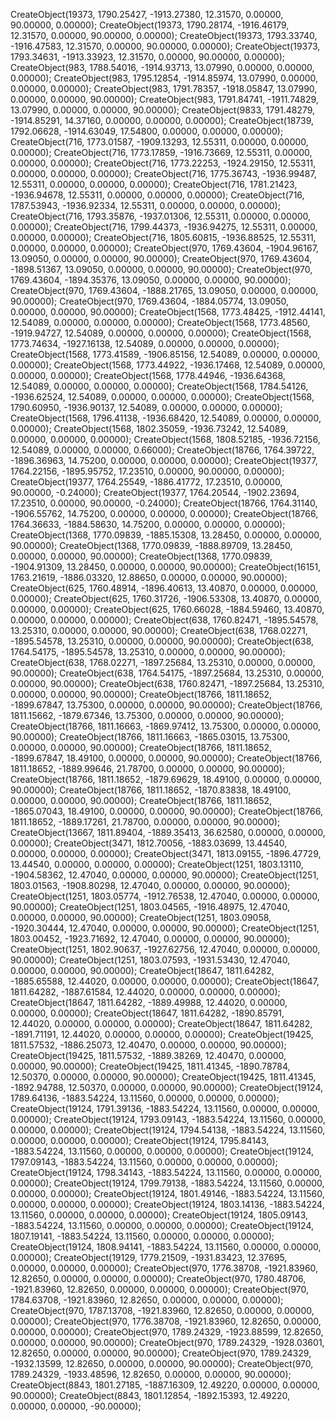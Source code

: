 CreateObject(19373, 1790.25427, -1913.27380, 12.31570,   0.00000, 90.00000, 0.00000);
CreateObject(19373, 1790.28174, -1916.46179, 12.31570,   0.00000, 90.00000, 0.00000);
CreateObject(19373, 1793.33740, -1916.47583, 12.31570,   0.00000, 90.00000, 0.00000);
CreateObject(19373, 1793.34631, -1913.33923, 12.31570,   0.00000, 90.00000, 0.00000);
CreateObject(983, 1788.54016, -1914.93713, 13.07990,   0.00000, 0.00000, 0.00000);
CreateObject(983, 1795.12854, -1914.85974, 13.07990,   0.00000, 0.00000, 0.00000);
CreateObject(983, 1791.78357, -1918.05847, 13.07990,   0.00000, 0.00000, 90.00000);
CreateObject(983, 1791.84741, -1911.74829, 13.07990,   0.00000, 0.00000, 90.00000);
CreateObject(9833, 1791.48279, -1914.85291, 14.37160,   0.00000, 0.00000, 0.00000);
CreateObject(18739, 1792.06628, -1914.63049, 17.54800,   0.00000, 0.00000, 0.00000);
CreateObject(716, 1773.01587, -1909.13293, 12.55311,   0.00000, 0.00000, 0.00000);
CreateObject(716, 1773.17859, -1916.73669, 12.55311,   0.00000, 0.00000, 0.00000);
CreateObject(716, 1773.22253, -1924.29150, 12.55311,   0.00000, 0.00000, 0.00000);
CreateObject(716, 1775.36743, -1936.99487, 12.55311,   0.00000, 0.00000, 0.00000);
CreateObject(716, 1781.21423, -1936.94678, 12.55311,   0.00000, 0.00000, 0.00000);
CreateObject(716, 1787.53943, -1936.92334, 12.55311,   0.00000, 0.00000, 0.00000);
CreateObject(716, 1793.35876, -1937.01306, 12.55311,   0.00000, 0.00000, 0.00000);
CreateObject(716, 1799.44373, -1936.94275, 12.55311,   0.00000, 0.00000, 0.00000);
CreateObject(716, 1805.60815, -1936.88525, 12.55311,   0.00000, 0.00000, 0.00000);
CreateObject(970, 1769.43604, -1904.96167, 13.09050,   0.00000, 0.00000, 90.00000);
CreateObject(970, 1769.43604, -1898.51367, 13.09050,   0.00000, 0.00000, 90.00000);
CreateObject(970, 1769.43604, -1894.35376, 13.09050,   0.00000, 0.00000, 90.00000);
CreateObject(970, 1769.43604, -1888.21765, 13.09050,   0.00000, 0.00000, 90.00000);
CreateObject(970, 1769.43604, -1884.05774, 13.09050,   0.00000, 0.00000, 90.00000);
CreateObject(1568, 1773.48425, -1912.44141, 12.54089,   0.00000, 0.00000, 0.00000);
CreateObject(1568, 1773.48560, -1919.94727, 12.54089,   0.00000, 0.00000, 0.00000);
CreateObject(1568, 1773.74634, -1927.16138, 12.54089,   0.00000, 0.00000, 0.00000);
CreateObject(1568, 1773.41589, -1906.85156, 12.54089,   0.00000, 0.00000, 0.00000);
CreateObject(1568, 1773.44922, -1936.17468, 12.54089,   0.00000, 0.00000, 0.00000);
CreateObject(1568, 1778.44946, -1936.64368, 12.54089,   0.00000, 0.00000, 0.00000);
CreateObject(1568, 1784.54126, -1936.62524, 12.54089,   0.00000, 0.00000, 0.00000);
CreateObject(1568, 1790.60950, -1936.90137, 12.54089,   0.00000, 0.00000, 0.00000);
CreateObject(1568, 1796.41138, -1936.68420, 12.54089,   0.00000, 0.00000, 0.00000);
CreateObject(1568, 1802.35059, -1936.73242, 12.54089,   0.00000, 0.00000, 0.00000);
CreateObject(1568, 1808.52185, -1936.72156, 12.54089,   0.00000, 0.00000, 0.66000);
CreateObject(18766, 1764.39722, -1896.36963, 14.75200,   0.00000, 0.00000, 0.00000);
CreateObject(19377, 1764.22156, -1895.95752, 17.23510,   0.00000, 90.00000, 0.00000);
CreateObject(19377, 1764.25549, -1886.41772, 17.23510,   0.00000, 90.00000, -0.24000);
CreateObject(19377, 1764.20544, -1902.23694, 17.23510,   0.00000, 90.00000, -0.24000);
CreateObject(18766, 1764.31140, -1906.55762, 14.75200,   0.00000, 0.00000, 0.00000);
CreateObject(18766, 1764.36633, -1884.58630, 14.75200,   0.00000, 0.00000, 0.00000);
CreateObject(1368, 1770.09839, -1885.15308, 13.28450,   0.00000, 0.00000, 90.00000);
CreateObject(1368, 1770.09839, -1888.89709, 13.28450,   0.00000, 0.00000, 90.00000);
CreateObject(1368, 1770.09839, -1904.91309, 13.28450,   0.00000, 0.00000, 90.00000);
CreateObject(16151, 1763.21619, -1886.03320, 12.88650,   0.00000, 0.00000, 90.00000);
CreateObject(625, 1760.48914, -1896.40613, 13.40870,   0.00000, 0.00000, 0.00000);
CreateObject(625, 1760.31726, -1906.53308, 13.40870,   0.00000, 0.00000, 0.00000);
CreateObject(625, 1760.66028, -1884.59460, 13.40870,   0.00000, 0.00000, 0.00000);
CreateObject(638, 1760.82471, -1895.54578, 13.25310,   0.00000, 0.00000, 90.00000);
CreateObject(638, 1768.02271, -1895.54578, 13.25310,   0.00000, 0.00000, 90.00000);
CreateObject(638, 1764.54175, -1895.54578, 13.25310,   0.00000, 0.00000, 90.00000);
CreateObject(638, 1768.02271, -1897.25684, 13.25310,   0.00000, 0.00000, 90.00000);
CreateObject(638, 1764.54175, -1897.25684, 13.25310,   0.00000, 0.00000, 90.00000);
CreateObject(638, 1760.82471, -1897.25684, 13.25310,   0.00000, 0.00000, 90.00000);
CreateObject(18766, 1811.18652, -1899.67847, 13.75300,   0.00000, 0.00000, 90.00000);
CreateObject(18766, 1811.15662, -1879.67346, 13.75300,   0.00000, 0.00000, 90.00000);
CreateObject(18766, 1811.16663, -1869.97412, 13.75300,   0.00000, 0.00000, 90.00000);
CreateObject(18766, 1811.16663, -1865.03015, 13.75300,   0.00000, 0.00000, 90.00000);
CreateObject(18766, 1811.18652, -1899.67847, 18.49100,   0.00000, 0.00000, 90.00000);
CreateObject(18766, 1811.18652, -1889.99646, 21.78700,   0.00000, 0.00000, 90.00000);
CreateObject(18766, 1811.18652, -1879.69629, 18.49100,   0.00000, 0.00000, 90.00000);
CreateObject(18766, 1811.18652, -1870.83838, 18.49100,   0.00000, 0.00000, 90.00000);
CreateObject(18766, 1811.18652, -1865.07043, 18.49100,   0.00000, 0.00000, 90.00000);
CreateObject(18766, 1811.18652, -1889.17261, 21.78700,   0.00000, 0.00000, 90.00000);
CreateObject(13667, 1811.89404, -1889.35413, 36.62580,   0.00000, 0.00000, 0.00000);
CreateObject(3471, 1812.70056, -1883.03699, 13.44540,   0.00000, 0.00000, 0.00000);
CreateObject(3471, 1813.09155, -1896.47729, 13.44540,   0.00000, 0.00000, 0.00000);
CreateObject(1251, 1803.13110, -1904.58362, 12.47040,   0.00000, 0.00000, 90.00000);
CreateObject(1251, 1803.01563, -1908.80298, 12.47040,   0.00000, 0.00000, 90.00000);
CreateObject(1251, 1803.05774, -1912.76538, 12.47040,   0.00000, 0.00000, 90.00000);
CreateObject(1251, 1803.04565, -1916.48975, 12.47040,   0.00000, 0.00000, 90.00000);
CreateObject(1251, 1803.09058, -1920.30444, 12.47040,   0.00000, 0.00000, 90.00000);
CreateObject(1251, 1803.00452, -1923.71692, 12.47040,   0.00000, 0.00000, 90.00000);
CreateObject(1251, 1802.90637, -1927.62756, 12.47040,   0.00000, 0.00000, 90.00000);
CreateObject(1251, 1803.07593, -1931.53430, 12.47040,   0.00000, 0.00000, 90.00000);
CreateObject(18647, 1811.64282, -1885.65588, 12.44020,   0.00000, 0.00000, 0.00000);
CreateObject(18647, 1811.64282, -1887.61584, 12.44020,   0.00000, 0.00000, 0.00000);
CreateObject(18647, 1811.64282, -1889.49988, 12.44020,   0.00000, 0.00000, 0.00000);
CreateObject(18647, 1811.64282, -1890.85791, 12.44020,   0.00000, 0.00000, 0.00000);
CreateObject(18647, 1811.64282, -1891.71191, 12.44020,   0.00000, 0.00000, 0.00000);
CreateObject(19425, 1811.57532, -1886.25073, 12.40470,   0.00000, 0.00000, 90.00000);
CreateObject(19425, 1811.57532, -1889.38269, 12.40470,   0.00000, 0.00000, 90.00000);
CreateObject(19425, 1811.41345, -1890.78784, 12.50370,   0.00000, 0.00000, 90.00000);
CreateObject(19425, 1811.41345, -1892.94788, 12.50370,   0.00000, 0.00000, 90.00000);
CreateObject(19124, 1789.64136, -1883.54224, 13.11560,   0.00000, 0.00000, 0.00000);
CreateObject(19124, 1791.39136, -1883.54224, 13.11560,   0.00000, 0.00000, 0.00000);
CreateObject(19124, 1793.09143, -1883.54224, 13.11560,   0.00000, 0.00000, 0.00000);
CreateObject(19124, 1794.54138, -1883.54224, 13.11560,   0.00000, 0.00000, 0.00000);
CreateObject(19124, 1795.84143, -1883.54224, 13.11560,   0.00000, 0.00000, 0.00000);
CreateObject(19124, 1797.09143, -1883.54224, 13.11560,   0.00000, 0.00000, 0.00000);
CreateObject(19124, 1798.34143, -1883.54224, 13.11560,   0.00000, 0.00000, 0.00000);
CreateObject(19124, 1799.79138, -1883.54224, 13.11560,   0.00000, 0.00000, 0.00000);
CreateObject(19124, 1801.49146, -1883.54224, 13.11560,   0.00000, 0.00000, 0.00000);
CreateObject(19124, 1803.14136, -1883.54224, 13.11560,   0.00000, 0.00000, 0.00000);
CreateObject(19124, 1805.09143, -1883.54224, 13.11560,   0.00000, 0.00000, 0.00000);
CreateObject(19124, 1807.19141, -1883.54224, 13.11560,   0.00000, 0.00000, 0.00000);
CreateObject(19124, 1808.94141, -1883.54224, 13.11560,   0.00000, 0.00000, 0.00000);
CreateObject(19129, 1779.21509, -1931.83423, 12.37695,   0.00000, 0.00000, 0.00000);
CreateObject(970, 1776.38708, -1921.83960, 12.82650,   0.00000, 0.00000, 0.00000);
CreateObject(970, 1780.48706, -1921.83960, 12.82650,   0.00000, 0.00000, 0.00000);
CreateObject(970, 1784.63708, -1921.83960, 12.82650,   0.00000, 0.00000, 0.00000);
CreateObject(970, 1787.13708, -1921.83960, 12.82650,   0.00000, 0.00000, 0.00000);
CreateObject(970, 1776.38708, -1921.83960, 12.82650,   0.00000, 0.00000, 0.00000);
CreateObject(970, 1789.24329, -1923.88599, 12.82650,   0.00000, 0.00000, 90.00000);
CreateObject(970, 1789.24329, -1928.03601, 12.82650,   0.00000, 0.00000, 90.00000);
CreateObject(970, 1789.24329, -1932.13599, 12.82650,   0.00000, 0.00000, 90.00000);
CreateObject(970, 1789.24329, -1933.48596, 12.82650,   0.00000, 0.00000, 90.00000);
CreateObject(8843, 1801.27185, -1887.16309, 12.49220,   0.00000, 0.00000, 90.00000);
CreateObject(8843, 1801.12854, -1892.15393, 12.49220,   0.00000, 0.00000, -90.00000);

